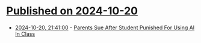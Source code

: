 # [Published on 2024-10-20](index.md)

* [2024-10-20, 21:41:00](https://soylentnews.org/article.pl?sid=24/10/18/1843235&from=rss) - [Parents Sue After Student Punished For Using AI In Class](https://soylentnews.org/article.pl?sid=24/10/18/1843235&from=rss)
